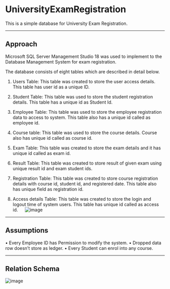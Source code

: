 # UniversityExamRegistration
This is a simple database for University Exam Registration. 

-----------------------------------------------------------
Approach 
-----------------------------------------------------------

Microsoft SQL Server Management Studio 18 was used to implement to the Database Management System for exam registration. 

The database consists of eight tables which are described in detail below.

1.	 Users Table:
	 This table was created to store the user access details. This table has user id as a unique ID. 

2.	 Student Table:
	 This table was used to store the student registration details. This table has a unique id as Student Id.

3.	 Employee Table:
	 This table was used to store the employee registration data to access to system. This table also has a unique id called as employee id.

4.	 Course table:
	 This table was used to store the course details. Course also has unique id called as course id.

5.	 Exam Table:
	This table was created to store the exam details and it has unique id called as exam id.

6.	 Result Table:
	This table was created to store result of given exam using unique result id and exam student ids.

7.	Registration Table:
	This table was created to store course registration details with course id, student id, and registered date. This table also has unique field as registration id.

8.	Access details Table:
	This table was created to store the login and logout time of system users. This table has unique id called as access id.
 
![image](https://github.com/Deshan-Vimukthi/UniversityExamRegistration/assets/121508336/ff678621-71ff-40b1-825b-0b8c8e0ec20e)


----------------------------------------------------------
Assumptions
----------------------------------------------------------

•	Every Employee ID has Permission to modify the system.
•	Dropped data row doesn’t store as ledger.
•	Every Student can enrol into any course.

----------------------------------------------------------
Relation Schema
----------------------------------------------------------

![image](https://github.com/Deshan-Vimukthi/UniversityExamRegistration/assets/121508336/1c839c86-0535-4ee8-9379-00a6d38adf5d)




